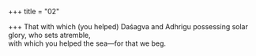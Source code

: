 +++
title = "02"

+++
That with which (you helped) Daśagva and Adhrigu possessing solar  glory, who sets atremble,  
with which you helped the sea—for that we beg.  